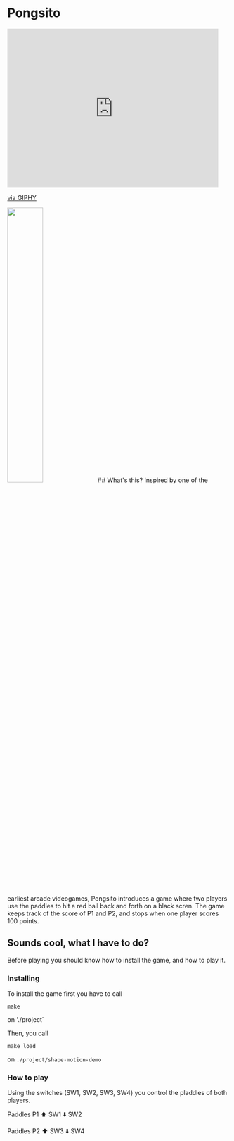 # Pongsito
<iframe src="https://giphy.com/embed/4IAzyrhy9rkis" width="480" height="361" frameBorder="0" class="giphy-embed" allowFullScreen></iframe><p><a href="https://giphy.com/gifs/tennis-4IAzyrhy9rkis">via GIPHY</a></p>
<img src="" width=40%>
## What's this? 
Inspired by one of the earliest arcade videogames, Pongsito introduces a game where two players use the paddles to hit a red ball back and forth on a black scren. The game keeps track of the score of P1 and P2, and stops when one player scores 100 points. 

## Sounds cool, what I have to do?
Before playing you should know how to install the game, and how to play it. 

### Installing
To install the game first you have to call
```
make
```
on './project`

Then, you call
```
make load
```
on `./project/shape-motion-demo`

### How to play
Using the switches (SW1, SW2, SW3, SW4) you control the pladdles of both players.

Paddles P1
:arrow_up: SW1
:arrow_down: SW2

Paddles P2
:arrow_up: SW3
:arrow_down: SW4
